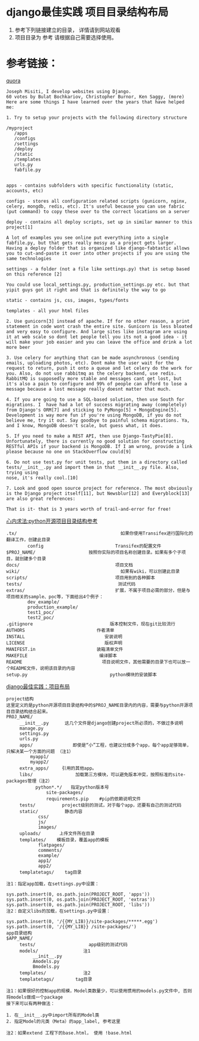 django最佳实践 项目目录结构布局
=====
1. 参考下列链接建立的目录， 详情请到网站观看
2. 项目目录为 参考 请根据自己需要选择使用。

参考链接：
=====
[quora](http://www.quora.com/What-are-some-Best-Practices-for-Django-Development)

    Joseph Misiti, I develop websites using Django.
    60 votes by Bulat Bochkariov, Christopher Burnor, Ken Saggy, (more)
    Here are some things I have learned over the years that have helped me:

    1. Try to setup your projects with the following directory structure

    /myproject
       /apps
       /configs
       /settings
       /deploy
       /static
       /templates
       urls.py
       fabfile.py


    apps - contains subfolders with specific functionality (static, accounts, etc)

    configs - stores all configuration related scripts (gunicorn, nginx, celery, mongdb, redis, etc). It's useful because you can use fabric (put command) to copy these over to the correct locations on a server

    deploy - contains all deploy scripts, set up in similar manner to this project[1]

    A lot of examples you see online put everything into a single fabfile.py, but that gets really messy as a project gets larger. Having a deploy folder that is organized like django-fabtastic allows you to cut-and-paste it over into other projects if you are using the same technologies

    settings - a folder (not a file like settings.py) that is setup based on this reference [2]

    You could use local_settings.py, production_settings.py etc. but that yipit guys got it right and that is definitely the way to go

    static - contains js, css, images, types/fonts

    templates - all your html files

    2. Use gunicorn[3] instead of apache. If for no other reason, a print statement in code wont crash the entire site. Gunicorn is less bloated and very easy to configure. And large sites like instagram are using it at web scale so dont let people tell you its not a good idea - it will make your job easier and you can leave the office and drink a lot more beer

    3. Use celery for anything that can be made asynchronous (sending emails, uploading photos, etc). Dont make the user wait for the request to return, push it onto a queue and let celery do the work for you. Also, do not use rabbitmq as the celery backend, use redis. RabbitMQ is supposedly more stable and messages cant get lost, but it's also a pain to configure and 99% of people can afford to lose a message because a lost message really doesnt matter that much.

    4. If you are going to use a SQL-based solution, then use South for migrations. I  have had a lot of success migrating away (completely) from Django's ORM[7] and sticking to PyMongo[5] + MongoEngine[5]. Development is way more fun if you're using MongoDB, if you do not believe me, try it out. Say goodbye to painful schema migrations. Ya, and I know, MongoDB doesn't scale, but guess what, it does.

    5. If you need to make a REST API, then use Django-TastyPie[8]. Unfortunately, there is currently no good solution for constructing RESTful APIs if your backend is MongoDB. If I am wrong, provide a link please because no one on StackOverflow could[9]

    6. Do not use test.py for unit tests, put them in a directory called tests/__init__.py and import them in that __init__.py file. Also, trying using
    nose, it's really cool.[10]

    7. Look and good open source project for reference. The most obviously is the Django project itself[11], but Newsblur[12] and Everyblock[13] are also great references:

    That is it- that is 3 years worth of trail-and-error for free!




[心内求法:python开源项目目录结构参考](http://www.cnblogs.com/holbrook/archive/2012/02/24/2366386.html)

    .tx/                                       如果你使用Transifex进行国际化的翻译工作，创建此目录
            config                           Transifex的配置文件
    $PROJ_NAME/                    按照你实际的项目名称创建目录。如果有多个子项目，就创建多个目录
    docs/                                    项目文档
    wiki/                                      如果有wiki，可以创建此目录
    scripts/                                 项目用到的各种脚本
    tests/                                    测试代码
    extras/                                  扩展，不属于项目必需的部分，但是与项目相关的sample、poc等，下面给出4个例子：
            dev_example/
            production_example/
            test1_poc/
            test2_poc/
    .gitignore                             版本控制文件，现在git比较流行
    AUTHORS                           作者清单
    INSTALL                              安装说明
    LICENSE                              版权声明
    MANIFEST.in                       装箱清单文件
    MAKEFILE                           编译脚本
    README                              项目说明文件，其他需要的目录下也可以放一个README文件，说明该目录的内容
    setup.py                               python模块的安装脚本


[django最佳实践：项目布局](http://www.cnblogs.com/holbrook/archive/2012/02/25/2368231.html)

    project结构
    这里定义的是python开源项目目录结构中的$PROJ_NAME目录内的内容，需要与python开源项目目录结构结合起来。
    PROJ_NAME/
         __init__.py      这几个文件是django创建project所必须的，不做过多说明
         manage.py
         settings.py
         urls.py
         apps/               即使是“小”工程，也建议分成多个app，每个app足够简单，只解决某一个方面的问题 （注1）
             myapp1/
             myapp2/
         extra_apps/     引用的其他app。
         libs/                加载第三方模块，可以避免版本冲突，按照标准的site-packages管理（注2）
               python*.*/　　指定python版本号
                   site-packages/
                   requirements.pip    #pip的依赖说明文件
         tests/          project级别的测试，对于每个app，还要有自己的测试代码
         static/          静态内容
                css/
                js/
                images/
         uploads/       上传文件所在目录
         templates/    模板目录，覆盖app的模板
                flatpages/
                comments/
                example/
                app1/
                app2/
         templatetags/    tag目录

    注1：指定app加载，在settings.py中设置：

    sys.path.insert(0, os.path.join(PROJECT_ROOT, 'apps'))
    sys.path.insert(0, os.path.join(PROJECT_ROOT, 'extras'))
    sys.path.insert(0, os.path.join(PROJECT_ROOT, 'libs'))
    注2：自定义libs的加载，在settings.py中设置：

    sys.path.insert(0, '/{{MY_LIB)}/site-packages/*****.egg')
    sys.path.insert(0, '/{{MY_LIB}} /site-packages/')
    app目录结构
    $APP_NAME/
         tests/                    app级别的测试代码
         models/                 注1
              __init__.py
              Amodels.py
              Bmodels.py
         templates/              注2
         templatetags/        tag目录

    注1：如果很好的控制app的规模，Model类数量少，可以使用惯用的models.py文件中, 否则将models做成一个package
    接下来可以有两种做法：

    1. 在__init__.py中import所有的Model类
    2. 指定Model的元类（Meta）的app_label, 参考这里

    注2：如果extend 工程下的base.html， 使用 !base.html